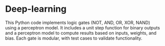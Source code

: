 # Deep-learning
This Python code implements logic gates (NOT, AND, OR, XOR, NAND) using a perceptron model. It includes a unit step function for binary outputs and a perceptron model to compute results based on inputs, weights, and bias. Each gate is modular, with test cases to validate functionality.
